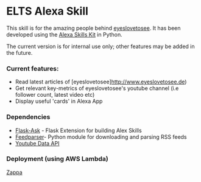 # ELTS Alexa Skill 

This skill is for the amazing people behind 
[eyeslovetosee](http://www.eyeslovetosee.de).
It has been developed using the [Alexa Skills Kit](https://developer.amazon.com/public/solutions/alexa/alexa-skills-kit) in Python.

The current version is for internal use only; other features may be added in the future.

### Current features:

* Read latest articles of [eyeslovetosee]http://www.eyeslovetosee.de)
* Get relevant key-metrics of eyeslovetosee's youtube channel (i.e follower count, latest video etc)
* Display useful 'cards' in Alexa App

### Dependencies 
* [Flask-Ask](https://github.com/johnwheeler/flask-ask) - Flask Extension for building Alex Skills 
* [Feedparser](http://pythonhosted.org/feedparser/)-  Python module for downloading and parsing RSS feeds
* [Youtube Data API](https://developers.google.com/youtube/v3/)

### Deployment (using AWS Lambda) 
[Zappa](https://github.com/Miserlou/Zappa)

